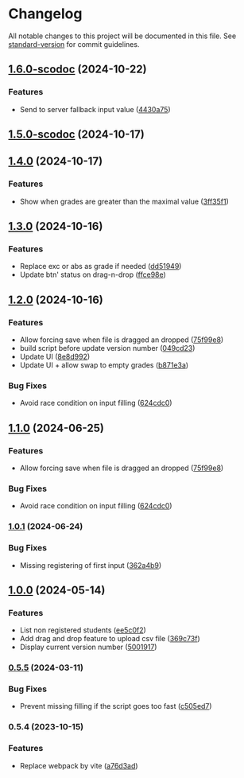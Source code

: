 # Changelog

All notable changes to this project will be documented in this file. See [standard-version](https://github.com/conventional-changelog/standard-version) for commit guidelines.

## [1.6.0-scodoc](https://github.com/DanYellow/tampermonkey-scripts/compare/v1.5.0-scodoc...v1.6.0-scodoc) (2024-10-22)


### Features

* Send to server fallback input value ([4430a75](https://github.com/DanYellow/tampermonkey-scripts/commit/4430a758ede8cb35ea0acbb07a325ad568b642b5))

## [1.5.0-scodoc](https://github.com/DanYellow/tampermonkey-scripts/compare/v1.4.0-scodoc...v1.5.0-scodoc) (2024-10-17)

## [1.4.0](https://github.com/DanYellow/tampermonkey-scripts/compare/v1.3.0...v1.4.0) (2024-10-17)


### Features

* Show when grades are greater than the maximal value ([3ff35f1](https://github.com/DanYellow/tampermonkey-scripts/commit/3ff35f1a733cd8df22213c1176147d383d81b69f))

## [1.3.0](https://github.com/DanYellow/tampermonkey-scripts/compare/v1.2.0...v1.3.0) (2024-10-16)


### Features

* Replace exc or abs as grade if needed ([dd51949](https://github.com/DanYellow/tampermonkey-scripts/commit/dd519496773055214dfa2e16463168fbabea403d))
* Update btn' status on drag-n-drop ([ffce98e](https://github.com/DanYellow/tampermonkey-scripts/commit/ffce98e930ae0bd574f8bebcd1411191de8ec672))

## [1.2.0](https://github.com/DanYellow/tampermonkey-scripts/compare/v1.0.1...v1.2.0) (2024-10-16)


### Features

* Allow forcing save when file is dragged an dropped ([75f99e8](https://github.com/DanYellow/tampermonkey-scripts/commit/75f99e881221bc1800f222c2f96b4420560e7e7d))
* build script before update version number ([049cd23](https://github.com/DanYellow/tampermonkey-scripts/commit/049cd2337558ed0a3950d83ae5e477c8eafb1815))
* Update UI ([8e8d992](https://github.com/DanYellow/tampermonkey-scripts/commit/8e8d992f274812e656db93fb9e6288ac8b191805))
* Update UI + allow swap to empty grades ([b871e3a](https://github.com/DanYellow/tampermonkey-scripts/commit/b871e3aaa421357d6c87ac4873685f5e021f89c6))


### Bug Fixes

* Avoid race condition on input filling ([624cdc0](https://github.com/DanYellow/tampermonkey-scripts/commit/624cdc0421072f91eff72511eb845e5a862a75ce))

## [1.1.0](https://github.com/DanYellow/tampermonkey-scripts/compare/v1.0.1...v1.1.0) (2024-06-25)


### Features

* Allow forcing save when file is dragged an dropped ([75f99e8](https://github.com/DanYellow/tampermonkey-scripts/commit/75f99e881221bc1800f222c2f96b4420560e7e7d))


### Bug Fixes

* Avoid race condition on input filling ([624cdc0](https://github.com/DanYellow/tampermonkey-scripts/commit/624cdc0421072f91eff72511eb845e5a862a75ce))

### [1.0.1](https://github.com/DanYellow/tampermonkey-scripts/compare/v1.0.0...v1.0.1) (2024-06-24)


### Bug Fixes

* Missing registering of first input ([362a4b9](https://github.com/DanYellow/tampermonkey-scripts/commit/362a4b983192c88d81d6a20563bb8ea1a582dbee))

## [1.0.0](https://github.com/DanYellow/tampermonkey-scripts/compare/v0.5.5...v1.0.0) (2024-05-14)


### Features

* List non registered students ([ee5c0f2](https://github.com/DanYellow/tampermonkey-scripts/commit/ee5c0f2a3ff8c782ceb38b1abf1d0d5325753c1e))
* Add drag and drop feature to upload csv file ([369c73f](https://github.com/DanYellow/tampermonkey-scripts/commit/369c73f9790f33346dcca4c339b041000286356d))
* Display current version number ([5001917](https://github.com/DanYellow/tampermonkey-scripts/commit/500191710760ef34f9c81cb410cb3a88539ae040))

### [0.5.5](https://github.com/DanYellow/tampermonkey-scripts/compare/v0.5.4...v0.5.5) (2024-03-11)


### Bug Fixes

* Prevent missing filling if the script goes too fast ([c505ed7](https://github.com/DanYellow/tampermonkey-scripts/commit/c505ed7c25ab8bfa54467766a84730fc16a6255e))

### 0.5.4 (2023-10-15)


### Features

* Replace webpack by vite ([a76d3ad](https://github.com/DanYellow/tampermonkey-scripts/commit/a76d3ad0578a9b800e56e40a5e77861248218553))
